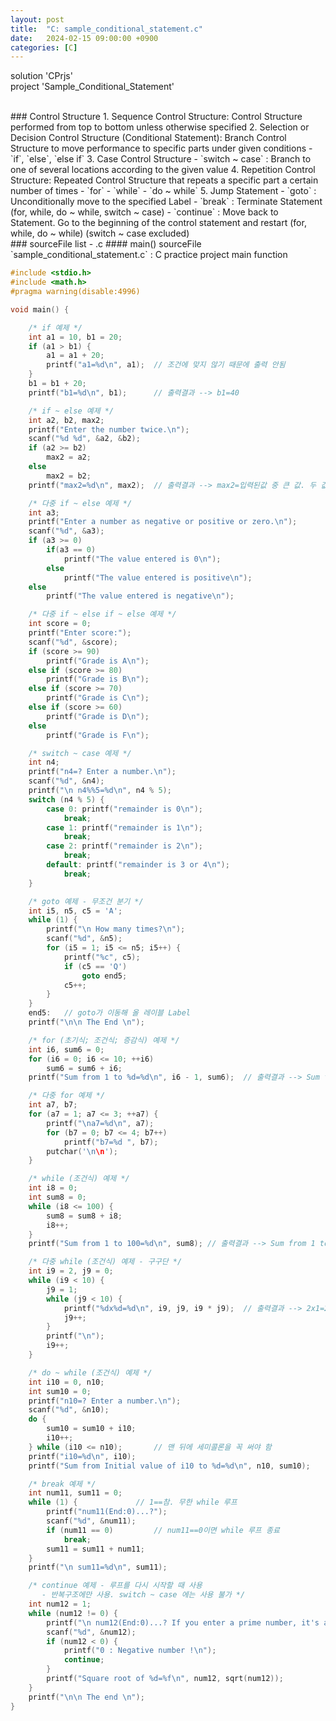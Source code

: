 ```yaml
---
layout: post
title:  "C: sample_conditional_statement.c"
date:   2024-02-15 09:00:00 +0900
categories: [C]
---
```


solution 'CPrjs'   
project 'Sample_Conditional_Statement'   
   
<br />
### Control Structure   
1. Sequence Control Structure: Control Structure performed from top to bottom unless otherwise specified   
2. Selection or Decision Control Structure (Conditional Statement): Branch Control Structure to move performance to specific parts under given conditions   
 - `if`, `else`, `else if`   
3. Case Control Structure   
 - `switch ~ case` : Branch to one of several locations according to the given value   
4. Repetition Control Structure: Repeated Control Structure that repeats a specific part a certain number of times   
 - `for`   
 - `while`   
 - `do ~ while`   
5. Jump Statement   
 - `goto` : Unconditionally move to the specified Label   
 - `break` : Terminate Statement (for, while, do ~ while, switch ~ case)   
 - `continue` : Move back to Statement. Go to the beginning of the control statement and restart (for, while, do ~ while) (switch ~ case excluded)   
   
<br />
### sourceFile list - .c   
#### main() sourceFile   
`sample_conditional_statement.c` : C practice project main function   
   
```c
#include <stdio.h>
#include <math.h>
#pragma warning(disable:4996)

void main() {

	/* if 예제 */
	int a1 = 10, b1 = 20;
	if (a1 > b1) {
		a1 = a1 + 20;
		printf("a1=%d\n", a1);	// 조건에 맞지 않기 때문에 출력 안됨
	}
	b1 = b1 + 20;
	printf("b1=%d\n", b1);		// 출력결과 --> b1=40

	/* if ~ else 예제 */
	int a2, b2, max2;
	printf("Enter the number twice.\n");
	scanf("%d %d", &a2, &b2);
	if (a2 >= b2)
		max2 = a2;
	else
		max2 = b2;
	printf("max2=%d\n", max2);	// 출력결과 --> max2=입력된값 중 큰 값. 두 값이 같다면 먼저 입력된 값

	/* 다중 if ~ else 예제 */
	int a3;
	printf("Enter a number as negative or positive or zero.\n");
	scanf("%d", &a3);
	if (a3 >= 0)
		if(a3 == 0)
			printf("The value entered is 0\n");
		else
			printf("The value entered is positive\n");
	else
		printf("The value entered is negative\n");

	/* 다중 if ~ else if ~ else 예제 */
	int score = 0;
	printf("Enter score:");
	scanf("%d", &score);
	if (score >= 90)
		printf("Grade is A\n");
	else if (score >= 80)
		printf("Grade is B\n");
	else if (score >= 70)
		printf("Grade is C\n");
	else if (score >= 60)
		printf("Grade is D\n");
	else
		printf("Grade is F\n");

	/* switch ~ case 예제 */
	int n4;
	printf("n4=? Enter a number.\n");
	scanf("%d", &n4);
	printf("\n n4%%5=%d\n", n4 % 5);
	switch (n4 % 5) {
		case 0: printf("remainder is 0\n");
			break;
		case 1: printf("remainder is 1\n");
			break;
		case 2: printf("remainder is 2\n");
			break;
		default: printf("remainder is 3 or 4\n");
			break;
	}

	/* goto 예제 - 무조건 분기 */
	int i5, n5, c5 = 'A';
	while (1) {
		printf("\n How many times?\n");
		scanf("%d", &n5);
		for (i5 = 1; i5 <= n5; i5++) {
			printf("%c", c5);
			if (c5 == 'Q')
				goto end5;
			c5++;
		}
	}
	end5:	// goto가 이동해 올 레이블 Label
	printf("\n\n The End \n");

	/* for (초기식; 조건식; 증감식) 예제 */
	int i6, sum6 = 0;
	for (i6 = 0; i6 <= 10; ++i6)
		sum6 = sum6 + i6;
	printf("Sum from 1 to %d=%d\n", i6 - 1, sum6);	// 출력결과 --> Sum from 1 to 10=55

	/* 다중 for 예제 */
	int a7, b7;
	for (a7 = 1; a7 <= 3; ++a7) {
		printf("\na7=%d\n", a7);
		for (b7 = 0; b7 <= 4; b7++)
			printf("b7=%d ", b7);
		putchar('\n\n');
	}

	/* while (조건식) 예제 */
	int i8 = 0;
	int sum8 = 0;
	while (i8 <= 100) {
		sum8 = sum8 + i8;
		i8++;
	}
	printf("Sum from 1 to 100=%d\n", sum8);	// 출력결과 --> Sum from 1 to 100=5050

	/* 다중 while (조건식) 예제 - 구구단 */
	int i9 = 2, j9 = 0;
	while (i9 < 10) {
		j9 = 1;
		while (j9 < 10) {
			printf("%dx%d=%d\n", i9, j9, i9 * j9);	// 출력결과 --> 2x1=2 \n 2x2=4 \n ... 9x8=72 \n 9x9=81
			j9++;
		}
		printf("\n");
		i9++;
	}

	/* do ~ while (조건식) 예제 */
	int i10 = 0, n10;
	int sum10 = 0;
	printf("n10=? Enter a number.\n");
	scanf("%d", &n10);
	do {
		sum10 = sum10 + i10;
		i10++;
	} while (i10 <= n10);		// 맨 뒤에 세미콜론을 꼭 써야 함
	printf("i10=%d\n", i10);
	printf("Sum from Initial value of i10 to %d=%d\n", n10, sum10);

	/* break 예제 */
	int num11, sum11 = 0;
	while (1) {				// 1==참. 무한 while 루프
		printf("num11(End:0)...?");
		scanf("%d", &num11);
		if (num11 == 0)			// num11==0이면 while 루프 종료
			break;
		sum11 = sum11 + num11;
	}
	printf("\n sum11=%d\n", sum11);

	/* continue 예제 - 루프를 다시 시작할 때 사용 
	   - 반복구조에만 사용. switch ~ case 에는 사용 불가 */
	int num12 = 1;
	while (num12 != 0) {
		printf("\n num12(End:0)...? If you enter a prime number, it's an infinite loop.");
		scanf("%d", &num12);
		if (num12 < 0) {
			printf("0 : Negative number !\n");
			continue;
		}
		printf("Square root of %d=%f\n", num12, sqrt(num12));
	}
	printf("\n\n The end \n");
}
```
